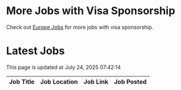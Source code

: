 # More Jobs with Visa Sponsorship

Check out [Europe Jobs](https://github.com/sureshparimi/europejobs#latest-jobs) for more jobs with visa sponsorship.

# Latest Jobs

This page is updated at July 24, 2025 07:42:14

| Job Title | Job Location | Job Link | Job Posted |
| --- | --- | --- | --- |
